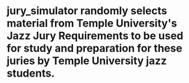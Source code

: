 # jury_simulator randomly selects material from Temple University's Jazz Jury Requirements to be used for study and preparation for these juries by Temple University jazz students.
